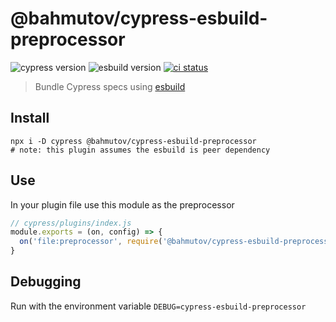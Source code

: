 # @bahmutov/cypress-esbuild-preprocessor
![cypress version](https://img.shields.io/badge/cypress-6.7.1-brightgreen) ![esbuild version](https://img.shields.io/badge/esbuild-0.9.2-brightgreen) [![ci status][ci image]][ci url]
> Bundle Cypress specs using [esbuild](https://esbuild.github.io/)

## Install

```
npx i -D cypress @bahmutov/cypress-esbuild-preprocessor
# note: this plugin assumes the esbuild is peer dependency
```

## Use

In your plugin file use this module as the preprocessor

```js
// cypress/plugins/index.js
module.exports = (on, config) => {
  on('file:preprocessor', require('@bahmutov/cypress-esbuild-preprocessor'))
}
```

## Debugging

Run with the environment variable `DEBUG=cypress-esbuild-preprocessor`

[ci image]: https://github.com/bahmutov/cypress-esbuild-preprocessor/workflows/ci/badge.svg?branch=main
[ci url]: https://github.com/bahmutov/cypress-esbuild-preprocessor/actions
